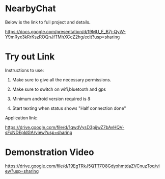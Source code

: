 # NearbyChat
Below is the link to full project and details.

https://docs.google.com/presentation/d/19MU_E_B7j-QyW-Y9mRyx3kRrKszROQnJfTMhXCcZ2hg/edit?usp=sharing

# Try out Link

Instructions to use:

1. Make sure to give all the necessary permissions.

2. Make sure to switch on wifi,bluetooth and gps

3. Minimum android version required is 8

4. Start texting when status shows "Half connection done"

Application link:

https://drive.google.com/file/d/1qwdVysD3pijwZ7bAvHQV-sFcNDEpIdGA/view?usp=sharing

# Demonstration Video

https://drive.google.com/file/d/19EgTRkJ5QTT7O8GdyxhmtdaZVCnuzToq/view?usp=sharing
